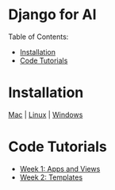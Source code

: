 # Django for AI

Table of Contents:

- [Installation](#installation)
- [Code Tutorials](#code-tutorials)

# Installation

[Mac](https://www.youtube.com/watch?v=fDQDkVv19fY) | [Linux](https://www.youtube.com/watch?v=sVgQJmNwOLE) | [Windows]()

# Code Tutorials

- [Week 1: Apps and Views](https://github.com/AINT-TV/django/blob/main/week1/README.md)
- [Week 2: Templates](https://github.com/AINT-TV/django/tree/main/week2/README.md)
